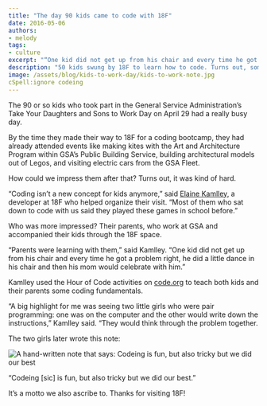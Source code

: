 ```yaml
---
title: "The day 90 kids came to code with 18F"
date: 2016-05-06
authors:
- melody
tags:
- culture
excerpt: "“One kid did not get up from his chair and every time he got a problem right, he did a little dance in his chair and then his mom would celebrate with him.”"
description: "50 kids swung by 18F to learn how to code. Turns out, some of them already knew how..."
image: /assets/blog/kids-to-work-day/kids-to-work-note.jpg
cSpell:ignore codeing
---
```


The 90 or so kids who took part in the General Service Administration’s
Take Your Daughters and Sons to Work Day on April 29 had a really busy
day.

By the time they made their way to 18F for a coding bootcamp, they had
already attended events like making kites with the Art and Architecture
Program within GSA’s Public Building Service, building architectural
models out of Legos, and visiting electric cars from the GSA Fleet.

How could we impress them after that? Turns out, it was kind of hard.

“Coding isn’t a new concept for kids anymore,” said [Elaine
Kamlley](https://18f.gsa.gov/team/elaine/), a developer at 18F who
helped organize their visit. “Most of them who sat down to code with us
said they played these games in school before.”

Who was more impressed? Their parents, who work at GSA and accompanied
their kids through the 18F space.

“Parents were learning with them,” said Kamlley. “One kid did not get up
from his chair and every time he got a problem right, he did a little
dance in his chair and then his mom would celebrate with him.”

Kamlley used the Hour of Code activities on
[code.org](https://code.org/) to teach both kids and their parents
some coding fundamentals.

“A big highlight for me was seeing two little girls who were pair
programming: one was on the computer and the other would write down the
instructions,” Kamlley said. “They would think through the problem
together.

The two girls later wrote this note:

![A hand-written note that says: Codeing is fun, but also tricky but we did our best]({{site.baseurl}}/assets/blog/kids-to-work-day/kids-to-work-note.jpg)

“Codeing [sic] is fun, but also tricky but we did our best.”

It’s a motto we also ascribe to. Thanks for visiting 18F!
